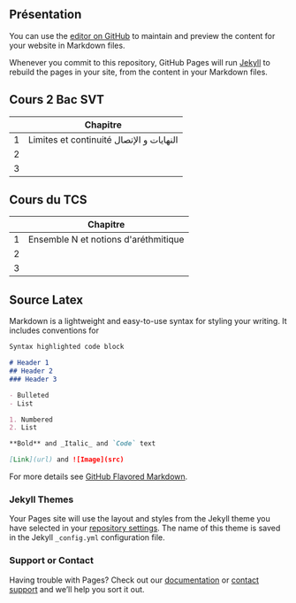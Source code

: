 ## Présentation

You can use the [editor on GitHub](https://github.com/assafa-math/assafa-math/edit/gh-pages/index.md) to maintain and preview the content for your website in Markdown files.

Whenever you commit to this repository, GitHub Pages will run [Jekyll](https://jekyllrb.com/) to rebuild the pages in your site, from the content in your Markdown files.

## Cours 2 Bac SVT

|   | Chapitre                                         |
|:-:|--------------------------------------------------|
| 1 | Limites et continuité   النهايات و الإتصال        |
| 2 |                                                  |
| 3 |                                                  |

## Cours du TCS

|   | Chapitre                                         |
|:-:|--------------------------------------------------|
| 1 | Ensemble N et notions d'aréthmitique             |
| 2 |                                                  |
| 3 |                                                  |

## Source Latex
Markdown is a lightweight and easy-to-use syntax for styling your writing. It includes conventions for

```markdown
Syntax highlighted code block

# Header 1
## Header 2
### Header 3

- Bulleted
- List

1. Numbered
2. List

**Bold** and _Italic_ and `Code` text

[Link](url) and ![Image](src)
```

For more details see [GitHub Flavored Markdown](https://guides.github.com/features/mastering-markdown/).

### Jekyll Themes

Your Pages site will use the layout and styles from the Jekyll theme you have selected in your [repository settings](https://github.com/assafa-math/assafa-math/settings). The name of this theme is saved in the Jekyll `_config.yml` configuration file.

### Support or Contact

Having trouble with Pages? Check out our [documentation](https://docs.github.com/categories/github-pages-basics/) or [contact support](https://github.com/contact) and we’ll help you sort it out.
